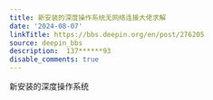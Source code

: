 ```yaml
---
title: 新安装的深度操作系统无网络连接大佬求解
date: '2024-08-07'
linkTitle: https://bbs.deepin.org/en/post/276205
source: deepin_bbs
description:  137******93 
disable_comments: true
---
```

新安装的深度操作系统
